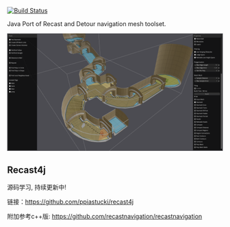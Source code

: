 [![Build Status](https://travis-ci.org/ppiastucki/recast4j.svg?branch=master)](https://travis-ci.org/ppiastucki/recast4j)

Java Port of Recast and Detour navigation mesh toolset.

![screenshot of a navmesh baked with the sample program](/recast-demo/screenshot.png?raw=true)

## Recast4j

源码学习, 持续更新中!

链接：https://github.com/ppiastucki/recast4j 

附加参考c++版: https://github.com/recastnavigation/recastnavigation


